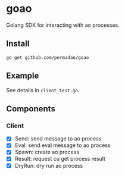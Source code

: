 # goao
Golang SDK for interacting with ao processes.

## Install

```
go get github.com/permadao/goao
```

## Example

See details in `client_test.go`.

## Components

### Client

- [x] Send: send message to ao process
- [x] Eval: send eval message to ao process
- [x] Spawn: create ao process
- [x] Result: request cu get process result
- [x] DryRun: dry run ao process
